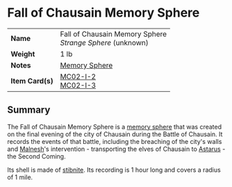 # Fall of Chausain Memory Sphere

|||
| --- | --- |
| **Name** | Fall of Chausain Memory Sphere<br>*Strange Sphere* (unknown) | item.2
| **Weight** | 1 lb |
| **Notes** | [Memory Sphere](memory-sphere.md) |
| **Item Card(s)** | [MC02-I-2](../../cards/MC02-I-2.md)<br>[MC02-I-3](../../cards/MC02-I-3.md) | *Remove if digital campaign*

## Summary

The Fall of Chausain Memory Sphere is a [memory sphere](memory-sphere.md) that was created on the final evening of the city of Chausain during the Battle of Chausain. It records the events of that battle, including the breaching of the city's walls and [Malnesh](../../gods/deities/malnesh.md)'s intervention - transporting the elves of Chausain to [Astarus](../../planes/astarus.md) - the Second Coming.

Its shell is made of [stibnite](stibnite.md). Its recording is 1 hour long and covers a radius of 1 mile.
